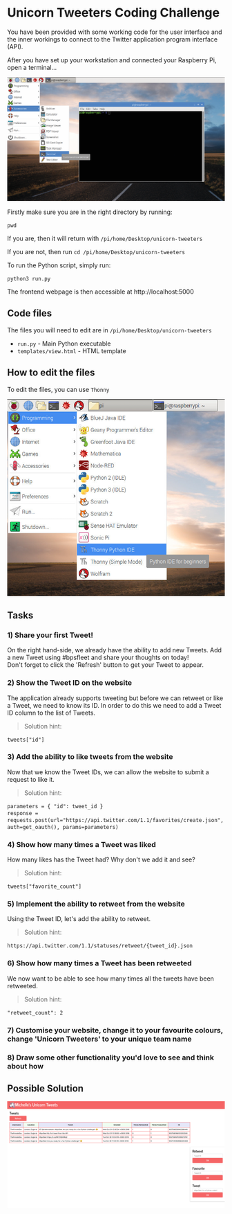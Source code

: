 # Unicorn Tweeters Coding Challenge

You have been provided with some working code for the user interface and the inner workings to connect
to the Twitter application program interface (API).

After you have set up your workstation and connected your Raspberry Pi, open a terminal...

![](images/terminal.png)

Firstly make sure you are in the right directory by running:

```
pwd
```

If you are, then it will return with ```/pi/home/Desktop/unicorn-tweeters```

If you are not, then run ```cd /pi/home/Desktop/unicorn-tweeters```

To run the Python script, simply run:

```
python3 run.py
```

The frontend webpage is then accessible at http://localhost:5000

## Code files

The files you will need to edit are in ```/pi/home/Desktop/unicorn-tweeters```

* ```run.py``` - Main Python executable
* ```templates/view.html``` - HTML template

## How to edit the files
To edit the files, you can use ```Thonny```

![](images/thonny.png)


## Tasks
### 1) Share your first Tweet!
On the right hand-side, we already have the ability to add new Tweets. Add a new Tweet using #bpsfleet and share your thoughts on today! <br />
Don't forget to click the 'Refresh' button to get your Tweet to appear.

### 2) Show the Tweet ID on the website
The application already supports tweeting but before we can retweet or like a Tweet, we need to know its ID.
In order to do this we need to add a Tweet ID column to the list of Tweets.
> Solution hint:
```
tweets["id"]
```

### 3) Add the ability to like tweets from the website
Now that we know the Tweet IDs, we can allow the website to submit a request to like it.
> Solution hint:
```
parameters = { "id": tweet_id }
response = requests.post(url="https://api.twitter.com/1.1/favorites/create.json", auth=get_oauth(), params=parameters)
```

### 4) Show how many times a Tweet was liked
How many likes has the Tweet had? Why don't we add it and see?
> Solution hint:
```
tweets["favorite_count"]
```

### 5) Implement the ability to retweet from the website
Using the Tweet ID, let's add the ability to retweet.
> Solution hint:
```
https://api.twitter.com/1.1/statuses/retweet/{tweet_id}.json
```

### 6) Show how many times a Tweet has been retweeted
We now want to be able to see how many times all the tweets have been retweeted.
> Solution hint:
```
"retweet_count": 2
```

### 7) Customise your website, change it to your favourite colours, change 'Unicorn Tweeters' to your unique team name
### 8) Draw some other functionality you'd love to see and think about how

## Possible Solution
![](images/solution.png)
